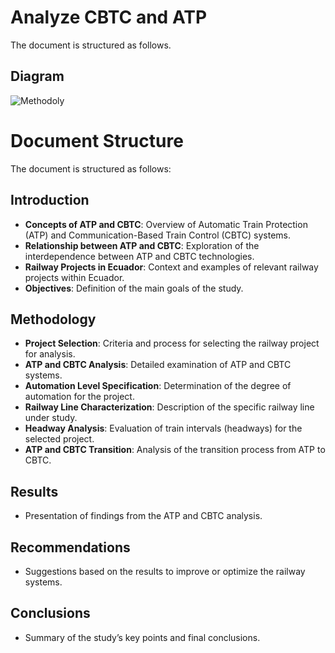 # Analyze CBTC and ATP
The document is structured as follows.
## Diagram
![Methodoly](https://github.com/elsyv/Analyze-the-implementation-and-impact-of-CBTC-and-ATP/assets/160219319/a3f8996d-0efd-40d1-8a6f-f569b493b965)
# Document Structure

The document is structured as follows:

## Introduction
- **Concepts of ATP and CBTC**: Overview of Automatic Train Protection (ATP) and Communication-Based Train Control (CBTC) systems.
- **Relationship between ATP and CBTC**: Exploration of the interdependence between ATP and CBTC technologies.
- **Railway Projects in Ecuador**: Context and examples of relevant railway projects within Ecuador.
- **Objectives**: Definition of the main goals of the study.

## Methodology
- **Project Selection**: Criteria and process for selecting the railway project for analysis.
- **ATP and CBTC Analysis**: Detailed examination of ATP and CBTC systems.
- **Automation Level Specification**: Determination of the degree of automation for the project.
- **Railway Line Characterization**: Description of the specific railway line under study.
- **Headway Analysis**: Evaluation of train intervals (headways) for the selected project.
- **ATP and CBTC Transition**: Analysis of the transition process from ATP to CBTC.

## Results
- Presentation of findings from the ATP and CBTC analysis.

## Recommendations
- Suggestions based on the results to improve or optimize the railway systems.

## Conclusions
- Summary of the study’s key points and final conclusions.



